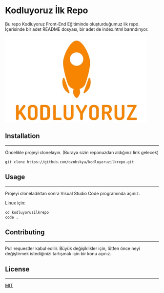 # Kodluyoruz İlk Repo

Bu repo Kodluyoruz Front-End Eğitiminde oluşturduğumuz ilk repo. İçerisinde bir adet README dosyası, bir adet de index.html barındırıyor.

!["logo"](kodluyoruz.jpg)

## Installation
---
Öncelikle projeyi clonelayın. (Buraya sizin reponuzdan aldığınız link gelecek)
```
git clone https://github.com/oznbskya/kodluyoruzilkrepo.git
```
## Usage
---
Projeyi cloneladıktan sonra Visual Studio Code programında açınız.<br>

Linux için:
```
cd kodluyoruzilkrepo
code .
```
## Contributing
---
Pull requestler kabul edilir. Büyük değişiklikler için, lütfen önce neyi değiştirmek istediğinizi tartışmak için bir konu açınız.

## License
---
[MIT](https://choosealicense.com/licenses/mit/)



